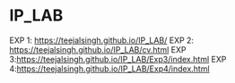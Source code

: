 # IP_LAB
EXP 1: https://teejalsingh.github.io/IP_LAB/
EXP 2: https://teejalsingh.github.io/IP_LAB/cv.html
EXP 3:https://teejalsingh.github.io/IP_LAB/Exp3/index.html
EXP 4:https://teejalsingh.github.io/IP_LAB/Exp4/index.html
